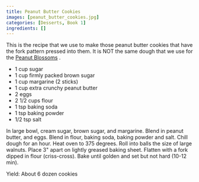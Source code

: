 ```yaml
---
title: Peanut Butter Cookies
images: [peanut_butter_cookies.jpg]
categories: [Desserts, Book 1]
ingredients: []
---
```


 This is the recipe
that we use to make those peanut butter cookies that have the fork
pattern pressed into them. It is NOT the same dough that we use for the
[Peanut Blossoms](/Peanut_Blossoms "wikilink") .

-   1 cup sugar
-   1 cup firmly packed brown sugar
-   1 cup margarine (2 sticks)
-   1 cup extra crunchy peanut butter
-   2 eggs
-   2 1/2 cups flour
-   1 tsp baking soda
-   1 tsp baking powder
-   1/2 tsp salt

In large bowl, cream sugar, brown sugar, and margarine. Blend in peanut
butter, and eggs. Blend in flour, baking soda, baking powder and salt.
Chill dough for an hour. Heat oven to 375 degrees. Roll into balls the
size of large walnuts. Place 3" apart on lightly greased baking sheet.
Flatten with a fork dipped in flour (criss-cross). Bake until golden and
set but not hard (10-12 min).

Yield: About 6 dozen cookies

 
